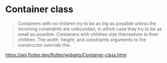 # Container class
> Containers with no children try to be as big as possible unless the incoming constraints are unbounded, in which case they try to be as small as possible. Containers with children size themselves to their children. The width, height, and constraints arguments to the constructor override this.

https://api.flutter.dev/flutter/widgets/Container-class.html
